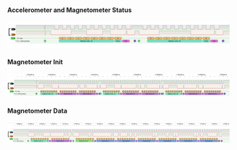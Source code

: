 #### Accelerometer and Magnetometer Status
![Alt text](lsm303dlhc_status.png?raw=true "lsm303dlhc_status")
#### Magnetometer Init
![Alt text](lsm303dlhc_mag_init.png?raw=true "lsm303dlhc_mag_init")
#### Magnetometer Data
![Alt text](lsm303dlhc_data.png?raw=true "lsm303dlhc_data")
